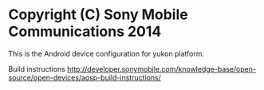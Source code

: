 Copyright (C) Sony Mobile Communications 2014
=============================================

This is the Android device configuration for yukon platform.

Build instructions
http://developer.sonymobile.com/knowledge-base/open-source/open-devices/aosp-build-instructions/
